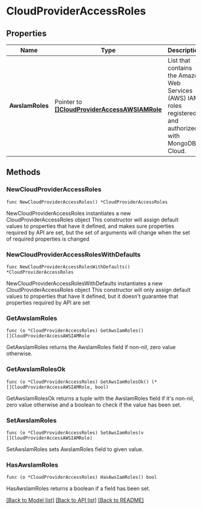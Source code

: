 # CloudProviderAccessRoles

## Properties

Name | Type | Description | Notes
------------ | ------------- | ------------- | -------------
**AwsIamRoles** | Pointer to [**[]CloudProviderAccessAWSIAMRole**](CloudProviderAccessAWSIAMRole.md) | List that contains the Amazon Web Services (AWS) IAM roles registered and authorized with MongoDB Cloud. | [optional] 

## Methods

### NewCloudProviderAccessRoles

`func NewCloudProviderAccessRoles() *CloudProviderAccessRoles`

NewCloudProviderAccessRoles instantiates a new CloudProviderAccessRoles object
This constructor will assign default values to properties that have it defined,
and makes sure properties required by API are set, but the set of arguments
will change when the set of required properties is changed

### NewCloudProviderAccessRolesWithDefaults

`func NewCloudProviderAccessRolesWithDefaults() *CloudProviderAccessRoles`

NewCloudProviderAccessRolesWithDefaults instantiates a new CloudProviderAccessRoles object
This constructor will only assign default values to properties that have it defined,
but it doesn't guarantee that properties required by API are set

### GetAwsIamRoles

`func (o *CloudProviderAccessRoles) GetAwsIamRoles() []CloudProviderAccessAWSIAMRole`

GetAwsIamRoles returns the AwsIamRoles field if non-nil, zero value otherwise.

### GetAwsIamRolesOk

`func (o *CloudProviderAccessRoles) GetAwsIamRolesOk() (*[]CloudProviderAccessAWSIAMRole, bool)`

GetAwsIamRolesOk returns a tuple with the AwsIamRoles field if it's non-nil, zero value otherwise
and a boolean to check if the value has been set.

### SetAwsIamRoles

`func (o *CloudProviderAccessRoles) SetAwsIamRoles(v []CloudProviderAccessAWSIAMRole)`

SetAwsIamRoles sets AwsIamRoles field to given value.

### HasAwsIamRoles

`func (o *CloudProviderAccessRoles) HasAwsIamRoles() bool`

HasAwsIamRoles returns a boolean if a field has been set.

[[Back to Model list]](../README.md#documentation-for-models) [[Back to API list]](../README.md#documentation-for-api-endpoints) [[Back to README]](../README.md)



